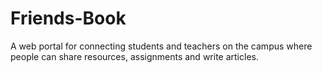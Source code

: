 # Friends-Book
A web portal for connecting students and teachers on the campus where people can share resources, assignments and write articles.
